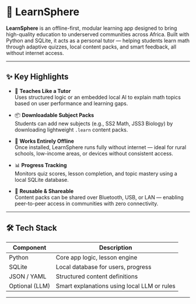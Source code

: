 # 📘 LearnSphere

**LearnSphere** is an offline-first, modular learning app designed to bring high-quality education to underserved communities across Africa. Built with Python and SQLite, it acts as a personal tutor — helping students learn math through adaptive quizzes, local content packs, and smart feedback, all without internet access.

---

## ✨ Key Highlights

- 🧠 **Teaches Like a Tutor**  
  Uses structured logic or an embedded local AI to explain math topics based on user performance and learning gaps.

- 📦 **Downloadable Subject Packs**  
  Students can add new subjects (e.g., SS2 Math, JSS3 Biology) by downloading lightweight `.learn` content packs.

- 📴 **Works Entirely Offline**  
  Once installed, LearnSphere runs fully without internet — ideal for rural schools, low-income areas, or devices without consistent access.

- 📊 **Progress Tracking**  
  Monitors quiz scores, lesson completion, and topic mastery using a local SQLite database.

- 🔁 **Reusable & Shareable**  
  Content packs can be shared over Bluetooth, USB, or LAN — enabling peer-to-peer access in communities with zero connectivity.

---

## 🛠 Tech Stack

| Component        | Description                        |
|------------------|------------------------------------|
| Python           | Core app logic, lesson engine      |
| SQLite           | Local database for users, progress |
| JSON / YAML      | Structured content definitions     |
| Optional (LLM)   | Smart explanations using local LLM or rules |

---
